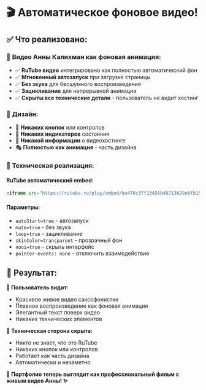 # 🎬 Автоматическое фоновое видео!

## ✅ **Что реализовано:**

### 🎵 **Видео Анны Калихман как фоновая анимация:**
- ✅ **RuTube видео** интегрировано как полностью автоматический фон
- ✅ **Мгновенный автозапуск** при загрузке страницы
- ✅ **Без звука** для бесшумного воспроизведения
- ✅ **Зацикливание** для непрерывной анимации
- ✅ **Скрыты все технические детали** - пользователь не видит хостинг

### 🎨 **Дизайн:**
- 🚫 **Никаких кнопок** или контролов
- 🚫 **Никаких индикаторов** состояния
- 🚫 **Никакой информации** о видеохостинге
- 🎭 **Полностью как анимация** - часть дизайна

### 🔧 **Техническая реализация:**

#### **RuTube автоматический embed:**
```html
<iframe src="https://rutube.ru/play/embed/be478c37f13456b40713629e6fb15ff7/?p=xkn0V2Q3tQFN5d8pwZH1Eg&autoStart=true&mute=true&loop=true&skinColor=transparent&noui=true" />
```

#### **Параметры:**
- `autoStart=true` - автозапуск
- `mute=true` - без звука  
- `loop=true` - зацикливание
- `skinColor=transparent` - прозрачный фон
- `noui=true` - скрыть интерфейс
- `pointer-events: none` - отключить взаимодействие

## 🎯 **Результат:**

**🌟 Пользователь видит:**
- Красивое живое видео саксофонистки
- Плавное воспроизведение как фоновая анимация
- Элегантный текст поверх видео
- Никаких технических элементов

**🔧 Техническая сторона скрыта:**
- Никто не знает, что это RuTube
- Никаких кнопок или контролов
- Работает как часть дизайна
- Автоматически и незаметно

**🎵 Портфолио теперь выглядит как профессиональный фильм с живым видео Анны! ✨**